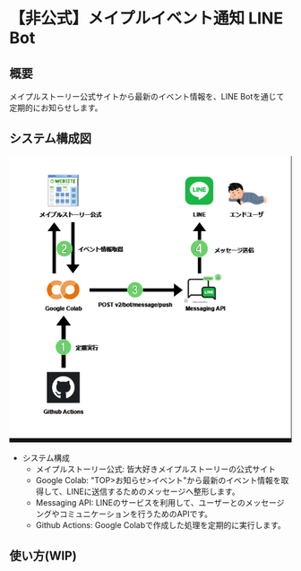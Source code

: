 # 【非公式】メイプルイベント通知 LINE Bot
## 概要
メイプルストーリー公式サイトから最新のイベント情報を、LINE Botを通じて定期的にお知らせします。<br>

## システム構成図
![システム構成図](https://github.com/aimyapp/mapleEventNotice/blob/main/img/system_conf.png)
- システム構成
    - メイプルストーリー公式: 皆大好きメイプルストーリーの公式サイト
    - Google Colab: "TOP>お知らせ>イベント"から最新のイベント情報を取得して、LINEに送信するためのメッセージへ整形します。
    - Messaging API: LINEのサービスを利用して、ユーザーとのメッセージングやコミュニケーションを行うためのAPIです。
    - Github Actions: Google Colabで作成した処理を定期的に実行します。

## 使い方(WIP)
